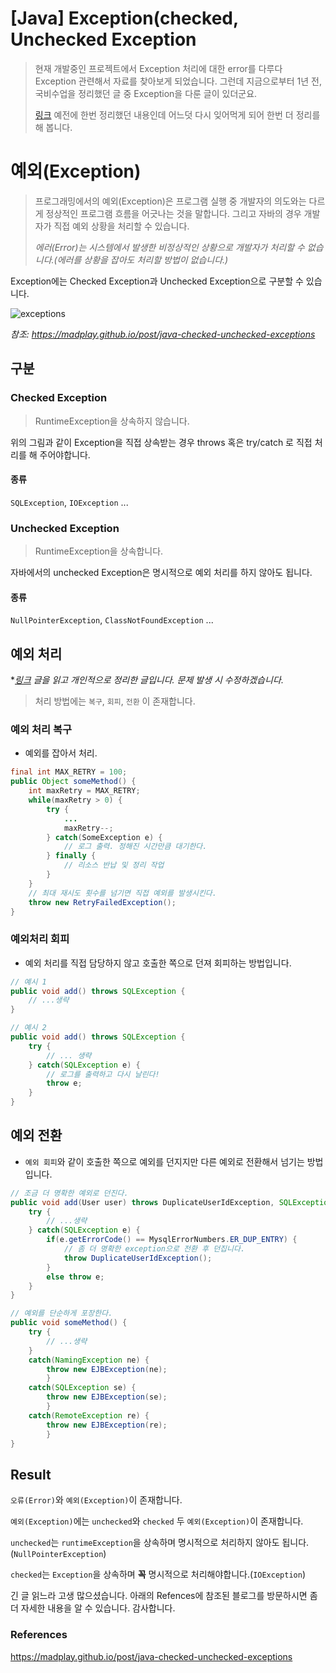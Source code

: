 # [Java] Exception(checked, Unchecked Exception

> 현재 개발중인 프로젝트에서 Exception 처리에 대한 error를 다루다 Exception 관련해서 자료를 찾아보게 되었습니다. 그런데 지금으로부터 1년 전, 국비수업을 정리했던 글 중 Exception을 다룬 글이 있더군요.
>
> [링크](https://jjam89.tistory.com/20) 예전에 한번 정리했던 내용인데 어느덧 다시 잊어먹게 되어 한번 더 정리를 해 봅니다.



# 예외(Exception)

> 프로그래밍에서의 예외(Exception)은 프로그램 실행 중 개발자의 의도와는 다르게 정상적인 프로그램 흐름을 어긋나는 것을 말합니다. 그리고 자바의 경우 개발자가 직접 예외 상황을 처리할 수 있습니다.
>
> *에러(Error)는 시스템에서 발생한 비정상적인 상황으로 개발자가 처리할 수 없습니다.(에러를 상황을 잡아도 처리할 방법이 없습니다.)*

Exception에는 Checked Exception과 Unchecked Exception으로 구분할 수 있습니다. 

![exceptions](https://madplay.github.io/img/post/2019-03-02-java-checked-unchecked-exceptions-1.png)

*참조: https://madplay.github.io/post/java-checked-unchecked-exceptions*

## 구분

### Checked Exception

>  RuntimeException을 상속하지 않습니다.

위의 그림과 같이 Exception을 직접 상속받는 경우 throws 혹은 try/catch 로 직접 처리를 해 주어야합니다.

#### 종류

 `SQLException`, `IOException` ...



### Unchecked Exception

>  RuntimeException을 상속합니다.

자바에서의 unchecked Exception은 명시적으로 예외 처리를 하지 않아도 됩니다.

#### 종류

`NullPointerException`, `ClassNotFoundException` ...



## 예외 처리

**[링크](https://madplay.github.io/post/java-checked-unchecked-exceptions ) 글을 읽고 개인적으로 정리한 글입니다. 문제 발생 시 수정하겠습니다.*

> 처리 방법에는 `복구`, `회피`, `전환` 이 존재합니다.

### 예외 처리 복구

- 예외를 잡아서 처리. 

```java
final int MAX_RETRY = 100;
public Object someMethod() {
    int maxRetry = MAX_RETRY;
    while(maxRetry > 0) {
        try {
            ...
            maxRetry--;
        } catch(SomeException e) {
            // 로그 출력. 정해진 시간만큼 대기한다.
        } finally {
            // 리소스 반납 및 정리 작업
        }
    }
    // 최대 재시도 횟수를 넘기면 직접 예외를 발생시킨다.
    throw new RetryFailedException();
}
```



### 예외처리 회피

- 예외 처리를 직접 담당하지 않고 호출한 쪽으로 던져 회피하는 방법입니다.

```java
// 예시 1
public void add() throws SQLException {
    // ...생략
}

// 예시 2 
public void add() throws SQLException {
    try {
        // ... 생략
    } catch(SQLException e) {
        // 로그를 출력하고 다시 날린다!
        throw e;
    }
}
```



## 예외 전환

- `예외 회피`와 같이 호출한 쪽으로 예외를 던지지만 다른 예외로 전환해서 넘기는 방법입니다.

```java
// 조금 더 명확한 예외로 던진다.
public void add(User user) throws DuplicateUserIdException, SQLException {
    try {
        // ...생략
    } catch(SQLException e) {
        if(e.getErrorCode() == MysqlErrorNumbers.ER_DUP_ENTRY) {
            // 좀 더 명확한 exception으로 전환 후 던집니다.
            throw DuplicateUserIdException();
        }
        else throw e;
    }
}

// 예외를 단순하게 포장한다.
public void someMethod() {
    try {
        // ...생략
    }
    catch(NamingException ne) {
        throw new EJBException(ne);
        }
    catch(SQLException se) {
        throw new EJBException(se);
        }
    catch(RemoteException re) {
        throw new EJBException(re);
        }
}
```



## Result

`오류(Error)`와 `예외(Exception)`이 존재합니다.

`예외(Exception)`에는 `unchecked`와 `checked` 두 `예외(Exception)`이 존재합니다.

`unchecked`는 `runtimeException`을 상속하며 명시적으로 처리하지 않아도 됩니다.(`NullPointerException`)

`checked`는 `Exception`을 상속하며 **꼭** 명시적으로 처리해야합니다.(`IOException`)



긴 글 읽느라 고생 많으셨습니다. 아래의 Refences에 참조된 블로그를 방문하시면 좀 더 자세한 내용을 알 수 있습니다. 감사합니다.

### References

https://madplay.github.io/post/java-checked-unchecked-exceptions 


